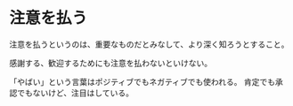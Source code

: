 # 注意を払う

注意を払うというのは、重要なものだとみなして、より深く知ろうとすること。

感謝する、歓迎するためにも注意を払わないといけない。

「やばい」という言葉はポジティブでもネガティブでも使われる。
肯定でも承認でもないけど、注目はしている。
